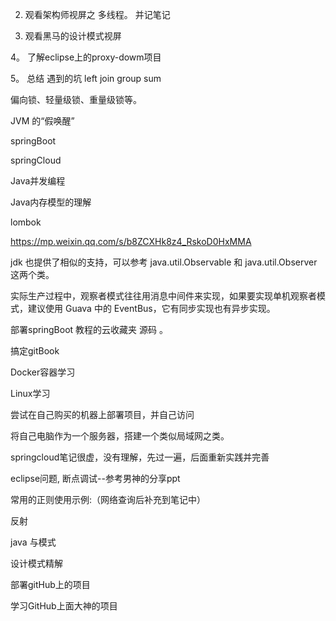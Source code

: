 2. 观看架构师视屏之 多线程。 并记笔记

3. 观看黑马的设计模式视屏

4。 了解eclipse上的proxy-dowm项目

5。 总结 遇到的坑 left join group  sum

偏向锁、轻量级锁、重量级锁等。

JVM 的“假唤醒”

springBoot

springCloud

Java并发编程

Java内存模型的理解

lombok

https://mp.weixin.qq.com/s/b8ZCXHk8z4_RskoD0HxMMA

jdk 也提供了相似的支持，可以参考 java.util.Observable 和 java.util.Observer 这两个类。

实际生产过程中，观察者模式往往用消息中间件来实现，如果要实现单机观察者模式，建议使用 Guava 中的 EventBus，它有同步实现也有异步实现。

部署springBoot 教程的云收藏夹 源码  。 

搞定gitBook

Docker容器学习

Linux学习

尝试在自己购买的机器上部署项目，并自己访问

将自己电脑作为一个服务器，搭建一个类似局域网之类。

springcloud笔记很虚，没有理解，先过一遍，后面重新实践并完善

eclipse问题, 断点调试--参考男神的分享ppt

常用的正则使用示例:（网络查询后补充到笔记中）

反射

java 与模式

设计模式精解

部署gitHub上的项目

学习GitHub上面大神的项目
